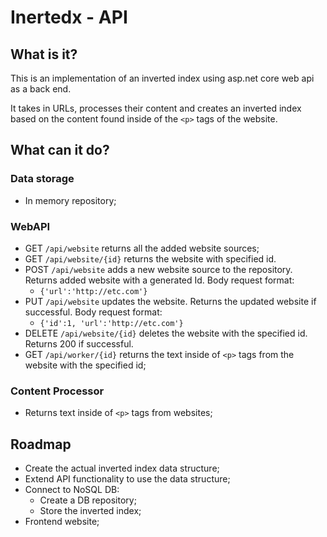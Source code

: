 # Inertedx - API
## What is it?
This is an implementation of an inverted index using asp.net core web api as a back end. 

It takes in URLs, processes their content and creates an inverted index based on the content found inside of the `<p>` tags of the website.

## What can it do?
### Data storage
- In memory repository;

### WebAPI
- GET `/api/website` returns all the added website sources;
- GET `/api/website/{id}` returns the website with specified id.
- POST `/api/website` adds a new website source to the repository. Returns added website with a generated Id. Body request format:
    - `{'url':'http://etc.com'}`
- PUT `/api/website` updates the website. Returns the updated website if successful. Body request format:
    - `{'id':1, 'url':'http://etc.com'}`
- DELETE `/api/website/{id}` deletes the website with the specified id. Returns 200 if successful.
- GET `/api/worker/{id}` returns the text inside of `<p>` tags from the website with the specified id;

### Content Processor
- Returns text inside of `<p>` tags from websites;

## Roadmap
- Create the actual inverted index data structure;
- Extend API functionality to use the data structure;
- Connect to NoSQL DB:
    - Create a DB repository;
    - Store the inverted index;
- Frontend website;